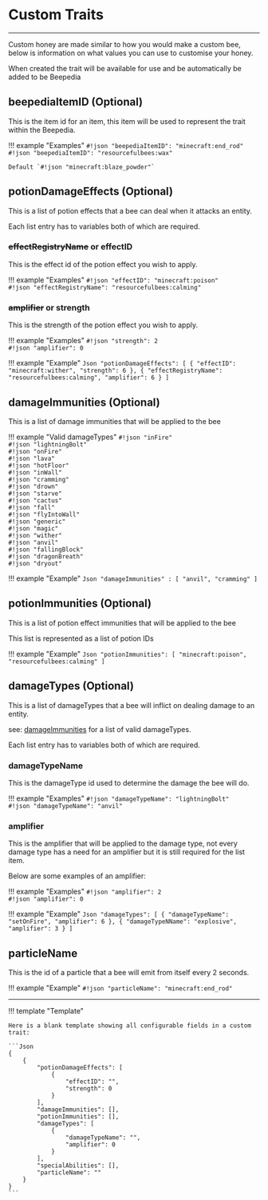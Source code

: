 # **Custom Traits**

***
Custom honey are made similar to how you would make a custom bee, below is information on what values you can use to customise your honey.  

When created the trait will be available for use and be automatically be added to be Beepedia  

## **beepediaItemID** (Optional)  

This is the item id for an item, this item will be used to represent the trait within the Beepedia.  

!!! example "Examples"
	`#!json "beepediaItemID": "minecraft:end_rod"`  
	`#!json "beepediaItemID": "resourcefulbees:wax"`  

	Default `#!json "minecraft:blaze_powder"`  

## **potionDamageEffects** (Optional)

This is a list of potion effects that a bee can deal when it attacks an entity.

Each list entry has to variables both of which are required.  

### **<strike>effectRegistryName</strike>** or **effectID**  

This is the effect id of the potion effect you wish to apply.  

!!! example "Examples"
	`#!json "effectID": "minecraft:poison"`  
	`#!json "effectRegistryName": "resourcefulbees:calming"`  

### **<strike>amplifier</strike>** or **strength**  

This is the strength of the potion effect you wish to apply.

!!! example "Examples"
	`#!json "strength": 2`  
	`#!json "amplifier": 0`  


!!! example "Example"
	```Json
		"potionDamageEffects": [
			{
			  "effectID": "minecraft:wither",
			  "strength": 6
			},
			{
			  "effectRegistryName": "resourcefulbees:calming",
			  "amplifier": 6
			}
  		]
  	```  

## **damageImmunities** (Optional)  

This is a list of damage immunities that will be applied to the bee  

!!! example "Valid damageTypes"
  	`#!json "inFire"`  
	`#!json "lightningBolt"`  
  	`#!json "onFire"`  
  	`#!json "lava"`  
  	`#!json "hotFloor"`  
  	`#!json "inWall"`  
  	`#!json "cramming"`  
  	`#!json "drown"`  
  	`#!json "starve"`  
  	`#!json "cactus"`  
  	`#!json "fall"`  
  	`#!json "flyIntoWall"`  
  	`#!json "generic"`  
  	`#!json "magic"`  
  	`#!json "wither"`  
  	`#!json "anvil"`  
  	`#!json "fallingBlock"`  
  	`#!json "dragonBreath"`  
  	`#!json "dryout"`  

!!! example "Example"
	```Json
	"damageImmunities" : [
		"anvil",
		"cramming"
	]
	```

## **potionImmunities** (Optional)

This is a list of potion effect immunities that will be applied to the bee  

This list is represented as a list of potion IDs  

!!! example "Example"
	```Json
		"potionImmunities": [
			"minecraft:poison",
			"resourcefulbees:calming"
		]
	```  

## **damageTypes** (Optional)

This is a list of damageTypes that a bee will inflict on dealing damage to an entity.  

see: [damageImmunities](https://wiki.resourcefulbees.com/en/1.16.3/extra_stuff/custom_traits/#damageimmunities-optional) for a list of valid damageTypes.  

Each list entry has to variables both of which are required.  

### **damageTypeName**

This is the damageType id used to determine the damage the bee will do.  

!!! example "Examples"
  	`#!json "damageTypeName": "lightningBolt"`  
  	`#!json "damageTypeName": "anvil"`  

### **amplifier**

This is the amplifier that will be applied to the damage type, not every damage type has a need for an amplifier but it is still required for the list item.  

Below are some examples of an amplifier:  

!!! example "Examples"
	  `#!json "amplifier": 2`  
	  `#!json "amplifier": 0`  


!!! example "Example"
	```Json
	"damageTypes": [
		{
			"damageTypeName": "setOnFire",
			"amplifier": 6
		},
		{
			"damageTypeNName": "explosive",
			"amplifier": 3
		}
	]
	```

## **particleName**
This is the id of a particle that a bee will emit from itself every 2 seconds.  

!!! example "Example"
	  `#!json "particleName": "minecraft:end_rod"`  

***
!!! template "Template"

  	Here is a blank template showing all configurable fields in a custom trait:

	```Json
	{
		{
			"potionDamageEffects": [
				{
					"effectID": "",
					"strength": 0
				}
			],
			"damageImmunities": [],
			"potionImmunities": [],
			"damageTypes": [
				{
					"damageTypeName": "",
					"amplifier": 0
				}
			],
			"specialAbilities": [],
			"particleName": ""
		}
	}
	```
<!--stackedit_data:
eyJoaXN0b3J5IjpbMTc0NTIwMjY1MV19
-->
